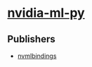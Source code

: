 # [nvidia-ml-py](https://pypi.org/project/nvidia-ml-py)



## Publishers
- [nvmlbindings](https://pypi.org/user/nvmlbindings)

